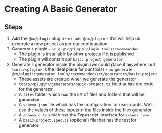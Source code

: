 # Creating A Basic Generator

## Steps 
1. Add the `@nx/plugin` plugin - `nx add @nx/plugin` - this will help us generate a new project as per our configuration
1. Generate a plugin - `nx g @nx/plugin:plugin tools/recommended`
    - The plugin is installable by other projects if it is published
    - The plugin will contain our `basic project generator`
1. Generate a generator inside the plugin (we could place it anywhere, but `tools/<plugin>` is the ideal place for our tools) - `nx generate @nx/plugin:generator tools/recommended/src/generators/basic-project`
    - These assets are created when we generate the generator 
    - `tools/<plugin>/generators/basic-project.ts` file that has the code for the generator.
    - A `files` folder which has the list of files and folders that will be generated.
    - A `schema.json` file which has the configuration for user inputs.  We'll use the values of these inputs in the files inside the files generator
    - A `schema.d.ts` which has the Typescript interface for `schema.json` 
    - A `basic-project.spec.ts` (optional) file that has the test for generator.

 